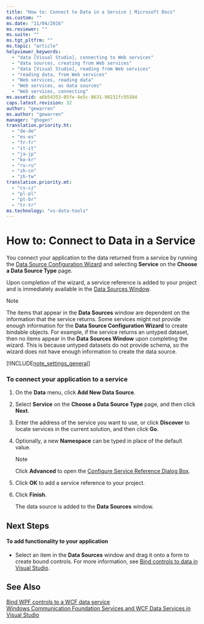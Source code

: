 ```yaml
---
title: "How to: Connect to Data in a Service | Microsoft Docs"
ms.custom: ""
ms.date: "11/04/2016"
ms.reviewer: ""
ms.suite: ""
ms.tgt_pltfrm: ""
ms.topic: "article"
helpviewer_keywords: 
  - "data [Visual Studio], connecting to Web services"
  - "data sources, creating from Web services"
  - "data [Visual Studio], reading from Web services"
  - "reading data, from Web services"
  - "Web services, reading data"
  - "Web services, as data sources"
  - "Web services, connecting"
ms.assetid: a6b54353-05fe-4e5c-8631-90231fc95504
caps.latest.revision: 32
author: "gewarren"
ms.author: "gewarren"
manager: "ghogen"
translation.priority.ht: 
  - "de-de"
  - "es-es"
  - "fr-fr"
  - "it-it"
  - "ja-jp"
  - "ko-kr"
  - "ru-ru"
  - "zh-cn"
  - "zh-tw"
translation.priority.mt: 
  - "cs-cz"
  - "pl-pl"
  - "pt-br"
  - "tr-tr"
ms.technology: "vs-data-tools"
---
```

# How to: Connect to Data in a Service
You connect your application to the data returned from a service by running the [Data Source Configuration Wizard](../data-tools/media/data-source-configuration-wizard.png) and selecting **Service** on the **Choose a Data Source Type** page.  
  
 Upon completion of the wizard, a service reference is added to your project and is immediately available in the [Data Sources Window](add-new-data-sources.md).  
  
> [!NOTE]
>  The items that appear in the **Data Sources** window are dependent on the information that the service returns. Some services might not provide enough information for the **Data Source Configuration Wizard** to create bindable objects. For example, if the service returns an untyped dataset, then no items appear in the **Data Sources Window** upon completing the wizard. This is because untyped datasets do not provide schema, so the wizard does not have enough information to create the data source.  
  
[!INCLUDE[note_settings_general](../data-tools/includes/note_settings_general_md.md)]  
  
### To connect your application to a service  
  
1.  On the **Data** menu, click **Add New Data Source**.  
  
2.  Select **Service** on the **Choose a Data Source Type** page, and then click **Next**.  
  
3.  Enter the address of the service you want to use, or click **Discover** to locate services in the current solution, and then click **Go**.  
  
4.  Optionally, a new **Namespace** can be typed in place of the default value.  
  
    > [!NOTE]
    >  Click **Advanced** to open the [Configure Service Reference Dialog Box](../data-tools/configure-service-reference-dialog-box.md).  
  
5.  Click **OK** to add a service reference to your project.  
  
6.  Click **Finish**.  
  
     The data source is added to the **Data Sources** window.  
  
## Next Steps  
  
#### To add functionality to your application  
  
-   Select an item in the **Data Sources** window and drag it onto a form to create bound controls. For more information, see [Bind controls to data in Visual Studio](../data-tools/bind-controls-to-data-in-visual-studio.md).  
  
## See Also  
 [Bind WPF controls to a WCF data service](../data-tools/bind-wpf-controls-to-a-wcf-data-service.md)   
 [Windows Communication Foundation Services and WCF Data Services in Visual Studio](../data-tools/windows-communication-foundation-services-and-wcf-data-services-in-visual-studio.md)